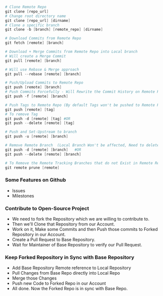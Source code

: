 ```ps1
# Clone Remote Repo
git clone [repo_url]
# Change root directory name
git clone [repo_url] [dirname]
# Clone a specific branch
git clone -b [branch] [remote_repo] [dirname]

# Download Commits from Remote Repo
git fetch [remote] [branch]

# Download + Merge Commits from Remote Repo into Local branch
# Will create a Merge Commit
git pull [remote] [branch]

# Will use Rebase & Merge approach
git pull --rebase [remote] [branch]

# Push/Upload Commits to Remote Repo
git push [remote] [branch]
# Push Commits Forcefully - Will Rewrite the Commit History on Remote Repo as well (Try not to use this)
git push -f [remote] [branch]

# Push Tags to Remote Repo (By default Tags won't be pushed to Remote Repo)
git push [remote] [tag]
# To remove Tag
git push -d [remote] [tag] #OR
git push --delete [remote] [tag]

# Push and Set-Upstream to branch
git push -u [remote] [branch]

# Remove Remote Branch  (Local Branch Won't be affected, Need to delete it manually Afterwards)
git push -d [remote] [branch]   #OR
git push --delete [remote] [branch]

# To Remove the Remote Tracking Branches that do not Exist in Remote Repo anymore
git remote prune [remote]

```

### Some Features on Github

- Issues
- Milestones

### Contribute to Open-Source Project

- We need to fork the Repository which we are willing to contribute to.
- Then we'll Clone that Repository from our Account.
- Work on it, Make some Commits and then Push those commits to Forked Repository in our Account.
- Create a Pull Request to Base Repository.
- Wait for Maintainer of Base Repository to verify our Pull Request.

### Keep Forked Repository in Sync with Base Repository

- Add Base Repository Remote reference to Local Repository
- Pull Changes from Base Repo directly into Local Repo
- Merge those Changes
- Push new Code to Forked Repo in our Account
- All done. Now the Forked Repo is in sync with Base Repo.

